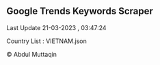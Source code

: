 

## Google Trends Keywords Scraper 
 
Last Update 21-03-2023 , 03:47:24

Country List :
VIETNAM.json



© Abdul Muttaqin 
